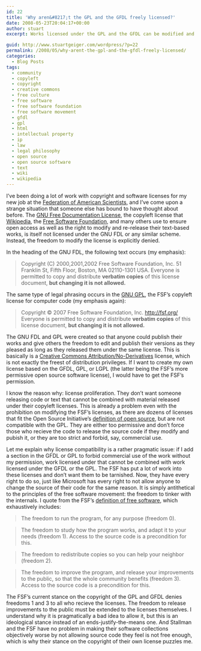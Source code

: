 ```yaml
---
id: 22
title: 'Why aren&#8217;t the GPL and the GFDL freely licensed?'
date: 2008-05-23T20:04:17+00:00
author: stuart
excerpt: Works licensed under the GPL and the GFDL can be modified and then freely redistributed, as long as the modified versions are released under the same conditions. Why are we not allowed to modify these licenses and redistribute them?

guid: http://www.stuartgeiger.com/wordpress/?p=22
permalink: /2008/05/why-arent-the-gpl-and-the-gfdl-freely-licensed/
categories:
  - Blog Posts
tags:
  - community
  - copyleft
  - copyright
  - creative commons
  - free culture
  - free software
  - free software foundation
  - free software movement
  - gfdl
  - gpl
  - html
  - intellectual property
  - ip
  - law
  - legal philosophy
  - open source
  - open source software
  - text
  - wiki
  - wikipedia
---
```

I&#8217;ve been doing a lot of work with copyright and software licenses for my new job at the [Federation of American Scientists](http://www.fas.org), and I&#8217;ve come upon a strange situation that someone else has bound to have thought about before. The [GNU Free Documentation License](http://www.gnu.org/licenses/fdl-1.2.txt), the copyleft license that [Wikipedia](http://en.wikipedia.org), the [Free Software Foundation](http://www.fsf.org), and many others use to ensure open access as well as the right to modify and re-release their text-based works, is itself not licensed under the GNU FDL or any similar scheme. Instead, the freedom to modify the license is explicitly denied.
  
<!--more-->In the heading of the GNU FDL, the following text occurs (my emphasis):

> Copyright (C) 2000,2001,2002 Free Software Foundation, Inc. 51 Franklin St, Fifth Floor, Boston, MA 02110-1301 USA. Everyone is permitted to copy and distribute **verbatim copies** of this license document, **but changing it is not allowed.**

The same type of legal phrasing occurs in the [GNU GPL](http://www.opensource.org/licenses/gpl-3.0.html), the FSF&#8217;s copyleft license for computer code (my emphasis again):

> Copyright © 2007 Free Software Foundation, Inc. <http://fsf.org/> Everyone is permitted to copy and distribute **verbatim copies** of this license document, **but changing it is not allowed.**

The GNU FDL and GPL were created so that anyone could publish their works and give others the freedom to edit and publish their versions as they pleased as long as they released them under the same license. This is basically is a [Creative Commons Attribution/No-Derivatives](http://creativecommons.org/licenses/by-nd/2.0/) license, which is not exactly the freest of distribution privileges. If I want to create my own license based on the GFDL, GPL, or LGPL (the latter being the FSF&#8217;s more permissive open source software license), I would have to get the FSF&#8217;s permission.

I know the reason why: license proliferation. They don&#8217;t want someone releasing code or text that cannot be combined with material released under their copyleft licenses. This is already a problem even with the prohibition on modifying the FSF&#8217;s licenses, as there are dozens of licenses that fit the Open Source Initiative&#8217;s [definition of open source](http://www.opensource.org/docs/osd), but are not compatible with the GPL. They are either too permissive and don&#8217;t force those who recieve the code to release the source code if they modify and pubish it, or they are too strict and forbid, say, commercial use.

Let me explain why license compatibility is a rather pragmatic issue: if I add a section in the GFDL or GPL to forbid commercial use of the work without my permission, work licensed under that cannot be combined with work licensed under the GFDL or the GPL. The FSF has put a lot of work into these licenses and don&#8217;t want them to be tarnished. Now, they have every right to do so, just like Microsoft has every right to not allow anyone to change the source of their code for the same reason. It is simply antithetical to the principles of the free software movement: the freedom to tinker with the internals. I quote from the FSF&#8217;s [definition of free software](http://www.fsf.org/licensing/essays/free-sw.html), which exhaustively includes:

> The freedom to run the program, for any purpose (freedom 0).

> The freedom to study how the program works, and adapt it to your needs (freedom 1). Access to the source code is a precondition for this.

> The freedom to redistribute copies so you can help your neighbor (freedom 2).

> The freedom to improve the program, and release your improvements to the public, so that the whole community benefits (freedom 3). Access to the source code is a precondition for this.

The FSF&#8217;s current stance on the copyright of the GPL and GFDL denies freedoms 1 and 3 to all who recieve the licenses. The freedom to release improvements to the public must be extended to the licenses themselves. I understand why it is pragmatically a bad idea to allow it, but this is an ideological stance instead of an ends-justify-the-means one. And Stallman and the FSF have no problem in making their software collections objectively worse by not allowing source code they feel is not free enough, which is why their stance on the copyright of their own license puzzles me.